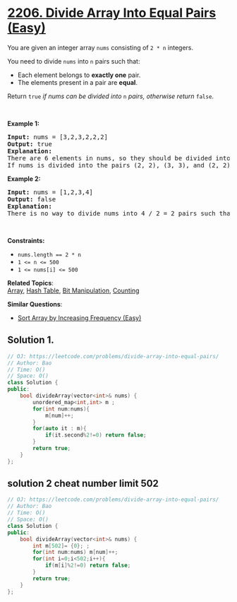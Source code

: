 # [2206. Divide Array Into Equal Pairs (Easy)](https://leetcode.com/problems/divide-array-into-equal-pairs/)

<p>You are given an integer array <code>nums</code> consisting of <code>2 * n</code> integers.</p>

<p>You need to divide <code>nums</code> into <code>n</code> pairs such that:</p>

<ul>
	<li>Each element belongs to <strong>exactly one</strong> pair.</li>
	<li>The elements present in a pair are <strong>equal</strong>.</li>
</ul>

<p>Return <code>true</code> <em>if nums can be divided into</em> <code>n</code> <em>pairs, otherwise return</em> <code>false</code>.</p>

<p>&nbsp;</p>
<p><strong>Example 1:</strong></p>

<pre><strong>Input:</strong> nums = [3,2,3,2,2,2]
<strong>Output:</strong> true
<strong>Explanation:</strong> 
There are 6 elements in nums, so they should be divided into 6 / 2 = 3 pairs.
If nums is divided into the pairs (2, 2), (3, 3), and (2, 2), it will satisfy all the conditions.
</pre>

<p><strong>Example 2:</strong></p>

<pre><strong>Input:</strong> nums = [1,2,3,4]
<strong>Output:</strong> false
<strong>Explanation:</strong> 
There is no way to divide nums into 4 / 2 = 2 pairs such that the pairs satisfy every condition.
</pre>

<p>&nbsp;</p>
<p><strong>Constraints:</strong></p>

<ul>
	<li><code>nums.length == 2 * n</code></li>
	<li><code>1 &lt;= n &lt;= 500</code></li>
	<li><code>1 &lt;= nums[i] &lt;= 500</code></li>
</ul>


**Related Topics**:  
[Array](https://leetcode.com/tag/array/), [Hash Table](https://leetcode.com/tag/hash-table/), [Bit Manipulation](https://leetcode.com/tag/bit-manipulation/), [Counting](https://leetcode.com/tag/counting/)

**Similar Questions**:
* [Sort Array by Increasing Frequency (Easy)](https://leetcode.com/problems/sort-array-by-increasing-frequency/)

## Solution 1.

```cpp
// OJ: https://leetcode.com/problems/divide-array-into-equal-pairs/
// Author: Bao
// Time: O()
// Space: O()
class Solution {
public:
    bool divideArray(vector<int>& nums) {
        unordered_map<int,int> m ;
        for(int num:nums){
            m[num]++;
        }
        for(auto it : m){
            if(it.second%2!=0) return false;
        }
        return true;
    }
};
```


## solution 2 cheat number limit 502

``` cpp
// OJ: https://leetcode.com/problems/divide-array-into-equal-pairs/
// Author: Bao
// Time: O()
// Space: O()
class Solution {
public:
    bool divideArray(vector<int>& nums) {
        int m[502]= {0}; ;
        for(int num:nums) m[num]++;
        for(int i=0;i<502;i++){
            if(m[i]%2!=0) return false;
        }
        return true;
    }
};
```